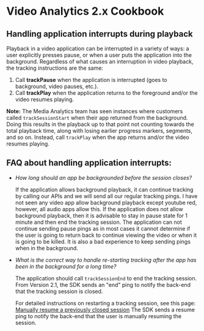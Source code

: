 # Video Analytics 2.x Cookbook

## Handling application interrupts during playback

Playback in a video application can be interrupted in a variety of ways: a
user explicitly presses pause, or when a user puts the application into the
background. Regardless of what causes an interruption in video playback, the
tracking instructions are the same:

1. Call **trackPause** when the application is interrupted (goes to background, video pauses, etc.). 
2. Call **trackPlay** when the application returns to the foreground and/or the video resumes playing.

**Note:** The Media Analytics team has seen instances where customers called 
`trackSessionStart` when their app returned from the background. Doing this 
results in the playback up to that point not counting towards the total playback 
time, along with losing earlier progress markers, segments, and so on. Instead, 
call `trackPlay` when the app returns and/or the video resumes playing.

## FAQ about handling application interrupts:

* _How long should an app be backgrounded before the session closes?_

  If the application allows background playback, it can continue tracking by calling 
  our APIs and we will send all our regular tracking pings. I have not seen any video 
  app allow background playback except youtube red, however, all audio apps allow this. 
  If the application does not allow background playback, then it is advisable to stay 
  in pause state for 1 minute and then end the tracking session. The application can 
  not continue sending pause pings as in most cases it cannot determine if the user 
  is going to return back to continue viewing the video or when it is going to be 
  killed. It is also a bad experience to keep sending pings when in the background.

* _What is the correct way to handle re-starting tracking after the app has been in
  the background for a long time?_

  The application should call `trackSessionEnd` to end the tracking session. From 
  Version 2.1, the SDK sends an "end" ping to notify the back-end that the tracking 
  session is closed. 

  For detailed instructions on restarting a tracking session, see this page: [Manually resume a previously closed session](../../va_sdks/js-sdk/manually-resume-session.md)
  The SDK sends a resume ping to notify the back-end that the user is manually 
  resuming the session.
